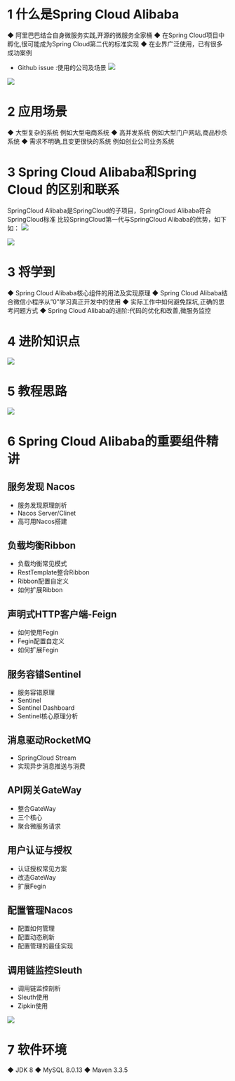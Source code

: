 # 1  什么是Spring Cloud Alibaba
◆ 阿里巴巴结合自身微服务实践,开源的微服务全家桶
◆ 在Spring Cloud项目中孵化,很可能成为Spring Cloud第二代的标准实现
◆ 在业界广泛使用，已有很多成功案例
- Github issue :使用的公司及场景
![](https://img-blog.csdnimg.cn/20190915211051140.png?x-oss-process=image/watermark,type_ZmFuZ3poZW5naGVpdGk,shadow_10,text_aHR0cHM6Ly9ibG9nLmNzZG4ubmV0L3FxXzMzNTg5NTEw,size_1,color_FFFFFF,t_70)

![](https://img-blog.csdnimg.cn/20190915211138514.png?x-oss-process=image/watermark,type_ZmFuZ3poZW5naGVpdGk,shadow_10,text_aHR0cHM6Ly9ibG9nLmNzZG4ubmV0L3FxXzMzNTg5NTEw,size_1,color_FFFFFF,t_70)

# 2 应用场景
◆ 大型复杂的系统
例如大型电商系统
◆ 高并发系统
 例如大型门户网站,商品秒杀系统
◆ 需求不明确,且变更很快的系统
例如创业公司业务系统

# 3 Spring Cloud Alibaba和Spring Cloud 的区别和联系
SpringCloud Alibaba是SpringCloud的子项目，SpringCloud Alibaba符合SpringCloud标准
比较SpringCloud第一代与SpringCloud Alibaba的优势，如下如：
![](https://img-blog.csdnimg.cn/20190915212013759.png?x-oss-process=image/watermark,type_ZmFuZ3poZW5naGVpdGk,shadow_10,text_aHR0cHM6Ly9ibG9nLmNzZG4ubmV0L3FxXzMzNTg5NTEw,size_1,color_FFFFFF,t_70)

![](https://img-blog.csdnimg.cn/20190915212129651.png?x-oss-process=image/watermark,type_ZmFuZ3poZW5naGVpdGk,shadow_10,text_aHR0cHM6Ly9ibG9nLmNzZG4ubmV0L3FxXzMzNTg5NTEw,size_1,color_FFFFFF,t_70)

# 3 将学到
◆ Spring Cloud Alibaba核心组件的用法及实现原理
◆ Spring Cloud Alibaba结合微信小程序从”0”学习真正开发中的使用
◆ 实际工作中如何避免踩坑,正确的思考问题方式
◆ Spring Cloud Alibaba的进阶:代码的优化和改善,微服务监控

# 4 进阶知识点
![](https://img-blog.csdnimg.cn/20190915212426584.png?x-oss-process=image/watermark,type_ZmFuZ3poZW5naGVpdGk,shadow_10,text_aHR0cHM6Ly9ibG9nLmNzZG4ubmV0L3FxXzMzNTg5NTEw,size_1,color_FFFFFF,t_70)

# 5 教程思路
![](https://img-blog.csdnimg.cn/20190915212526988.png?x-oss-process=image/watermark,type_ZmFuZ3poZW5naGVpdGk,shadow_10,text_aHR0cHM6Ly9ibG9nLmNzZG4ubmV0L3FxXzMzNTg5NTEw,size_1,color_FFFFFF,t_70)

# 6 Spring Cloud Alibaba的重要组件精讲
## 服务发现 Nacos
- 服务发现原理剖析
- Nacos Server/Clinet
- 高可用Nacos搭建

## 负载均衡Ribbon
- 负载均衡常见模式
- RestTemplate整合Ribbon
- Ribbon配置自定义
- 如何扩展Ribbon

## 声明式HTTP客户端-Feign
- 如何使用Fegin
- Fegin配置自定义
- 如何扩展Fegin

## 服务容错Sentinel
- 服务容错原理
- Sentinel
- Sentinel Dashboard
- Sentinel核心原理分析

## 消息驱动RocketMQ
- SpringCloud Stream
- 实现异步消息推送与消费

## API网关GateWay
- 整合GateWay
- 三个核心
- 聚合微服务请求

## 用户认证与授权
- 认证授权常见方案
- 改造GateWay
- 扩展Fegin

## 配置管理Nacos
- 配置如何管理
- 配置动态刷新
- 配置管理的最佳实现

## 调用链监控Sleuth
- 调用链监控剖析
- Sleuth使用
- Zipkin使用

![](https://img-blog.csdnimg.cn/20190915214414883.png?x-oss-process=image/watermark,type_ZmFuZ3poZW5naGVpdGk,shadow_10,text_aHR0cHM6Ly9ibG9nLmNzZG4ubmV0L3FxXzMzNTg5NTEw,size_1,color_FFFFFF,t_70)

# 7 软件环境
◆ JDK 8
◆ MySQL 8.0.13
◆ Maven 3.3.5
